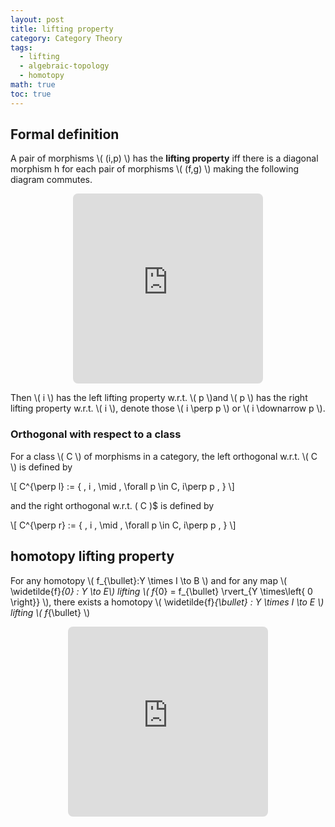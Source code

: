 ```yaml
---
layout: post
title: lifting property
category: Category Theory
tags:
  - lifting
  - algebraic-topology
  - homotopy
math: true
toc: true
---
```

## Formal definition
A pair of morphisms \\( (i,p) \\) has the **lifting property** iff there is a diagonal morphism h for each pair of morphisms \\( (f,g) \\) making the following diagram commutes.

<p align="middle"><iframe class="quiver-embed" src="https://q.uiver.app/#q=WzAsNCxbMCwwLCJBIl0sWzEsMSwiWSJdLFsxLDAsIlgiXSxbMCwxLCJCIl0sWzIsMSwicCJdLFswLDMsImkiLDJdLFswLDIsImYiXSxbMywxLCJnIiwyXSxbMywyLCJoIiwxLHsic3R5bGUiOnsiYm9keSI6eyJuYW1lIjoiZGFzaGVkIn19fV1d&embed" width="304" height="304" style="border-radius: 8px; border: none;"></iframe></p>

Then \\( i \\) has the left lifting property w.r.t. \\( p \\)and \\( p \\) has the right lifting property w.r.t. \\( i \\), denote those \\( i \perp p \\) or \\( i \downarrow p \\).

### Orthogonal with respect to a class

For a class \\( C \\) of morphisms in a category, the left orthogonal w.r.t. \\( C \\) is defined by

\\[ C^{\perp l} := \{ \, i \, \mid \, \forall p \in C, i\perp p \, \} \\]

and the right orthogonal w.r.t. \( C \)$ is defined by

\\[ C^{\perp r} := \{ \, i \, \mid \, \forall p \in C, i\perp p \, \} \\]

## homotopy lifting property

For any homotopy \\( f_{\bullet}:Y \times I \to B \\) and for any map \\( \widetilde{f}_{0} : Y \to E\\) lifting \\( f_{0} = f_{\bullet} \rvert_{Y \times\left\{ 0 \right\}} \\), there exists a homotopy \\( \widetilde{f}_{\bullet} : Y \times I \to E \\) lifting \\( f_{\bullet} \\)

<p align="middle"><iframe class="quiver-embed" src="https://q.uiver.app/#q=WzAsNCxbMCwwLCJZIl0sWzAsMSwiWSBcXHRpbWVzIEkiXSxbMSwxLCJCIl0sWzEsMCwiRSJdLFswLDEsIlxcaW90YV8wIiwyLHsic3R5bGUiOnsidGFpbCI6eyJuYW1lIjoiaG9vayIsInNpZGUiOiJ0b3AifX19XSxbMSwyLCJmX3tcXGJ1bGxldH0iLDJdLFszLDIsIlxccGkiLDAseyJzdHlsZSI6eyJoZWFkIjp7Im5hbWUiOiJlcGkifX19XSxbMCwzLCJcXH5mX3swfSJdLFsxLDMsIlxcfmZfe1xcYnVsbGV0fSIsMSx7InN0eWxlIjp7ImJvZHkiOnsibmFtZSI6ImRhc2hlZCJ9fX1dXQ==&embed" width="320" height="304" style="border-radius: 8px; border: none;"></iframe></p>

